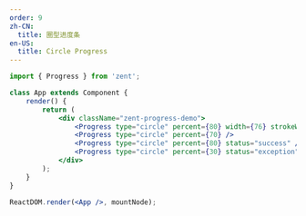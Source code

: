 ```yaml
---
order: 9
zh-CN:
  title: 圈型进度条
en-US:
  title: Circle Progress
---
```


```jsx
import { Progress } from 'zent';

class App extends Component {
	render() {
		return (
			<div className="zent-progress-demo">
				<Progress type="circle" percent={80} width={76} strokeWidth={5} />
				<Progress type="circle" percent={70} />
				<Progress type="circle" percent={80} status="success" />
				<Progress type="circle" percent={30} status="exception" />
			</div>
		);
	}
}

ReactDOM.render(<App />, mountNode);
```

<style>
.zent-progress-demo {
	.zent-progress {
		margin-bottom: 10px;
	}

	.zent-progress-type__circle {
		margin-right: 10px;
	}
}
</style>
